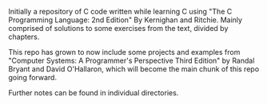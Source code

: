 Initially a repository of C code written while learning C using "The C Programming Language: 2nd Edition" By Kernighan and Ritchie.
Mainly comprised of solutions to some exercises from the text, divided by chapters.

This repo has grown to now include some projects and examples from "Computer Systems: A Programmer's Perspective Third Edition" by Randal Bryant and David O'Hallaron, which will become the main chunk of this repo going forward. 

Further notes can be found in individual directories.
